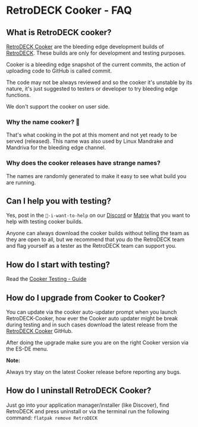 # RetroDECK Cooker - FAQ

## What is RetroDECK cooker?

[RetroDECK Cooker](https://github.com/XargonWan/RetroDECK-cooker) are the bleeding edge development builds of [RetroDECK](https://github.com/XargonWan/RetroDECK). These builds are only for development and testing purposes.

Cooker is a bleeding edge snapshot of the current commits, the action of uploading code to GitHub is called commit.

The code may not be always reviewed and so the cooker it's unstable by its nature, it's just suggested to testers or developer to try bleeding edge functions.

We don't support the cooker on user side.

### Why the name cooker? 🍲

That's what cooking in the pot at this moment and not yet ready to be served (released). This name was also used by Linux Mandrake and Mandriva for the bleeding edge channel.

### Why does the cooker releases have strange names?

The names are randomly generated to make it easy to see what build you are running.

## Can I help you with testing?

Yes, post in the  `💙-i-want-to-help` on our [Discord](https://discord.gg/WDc5C9YWMx) or [Matrix](https://matrix.to/#/#retrodeck:matrix.org) that you want to help with testing cooker builds.

Anyone can always download the cooker builds without telling the team as they are open to all, but we recommend that you do the RetroDECK team and flag yourself as a tester as the RetroDECK team can support you.

## How do I start with testing?

Read the [Cooker Testing - Guide](../cooker-testing.md)

## How do I upgrade from Cooker to Cooker?

You can update via the cooker auto-updater prompt when you launch RetroDECK-Cooker, how ever the Cooker auto updater might be break during testing and in such cases download the latest release from the [RetroDECK Cooker](https://github.com/XargonWan/RetroDECK-cooker) GitHub.

After doing the upgrade make sure you are on the right Cooker version via the ES-DE menu.

**Note:**

Always try stay on the latest Cooker release before reporting any bugs.

## How do I uninstall RetroDECK Cooker?

Just go into your application manager/installer (like Discover), find RetroDECK and press uninstall or via the terminal run the following command: `flatpak remove RetroDECK`
